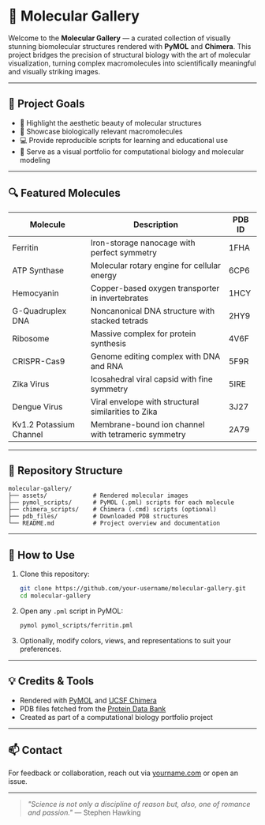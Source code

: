 # 🧬 Molecular Gallery

Welcome to the **Molecular Gallery** — a curated collection of visually stunning biomolecular structures rendered with **PyMOL** and **Chimera**. This project bridges the precision of structural biology with the art of molecular visualization, turning complex macromolecules into scientifically meaningful and visually striking images.

---

## 🌟 Project Goals

- 🎨 Highlight the aesthetic beauty of molecular structures
- 🔬 Showcase biologically relevant macromolecules
- 💻 Provide reproducible scripts for learning and educational use
- 📸 Serve as a visual portfolio for computational biology and molecular modeling

---

## 🔍 Featured Molecules

| Molecule               | Description                                           | PDB ID |
|------------------------|-------------------------------------------------------|--------|
| Ferritin               | Iron-storage nanocage with perfect symmetry           | 1FHA   |
| ATP Synthase           | Molecular rotary engine for cellular energy           | 6CP6   |
| Hemocyanin             | Copper-based oxygen transporter in invertebrates      | 1HCY   |
| G-Quadruplex DNA       | Noncanonical DNA structure with stacked tetrads       | 2HY9   |
| Ribosome               | Massive complex for protein synthesis                 | 4V6F   |
| CRISPR-Cas9            | Genome editing complex with DNA and RNA               | 5F9R   |
| Zika Virus             | Icosahedral viral capsid with fine symmetry           | 5IRE   |
| Dengue Virus           | Viral envelope with structural similarities to Zika   | 3J27   |
| Kv1.2 Potassium Channel| Membrane-bound ion channel with tetrameric symmetry   | 2A79   |

---

## 📁 Repository Structure

```
molecular-gallery/
├── assets/             # Rendered molecular images
├── pymol_scripts/      # PyMOL (.pml) scripts for each molecule
├── chimera_scripts/    # Chimera (.cmd) scripts (optional)
├── pdb_files/          # Downloaded PDB structures
└── README.md           # Project overview and documentation
```

---

## 🧪 How to Use

1. Clone this repository:
   ```bash
   git clone https://github.com/your-username/molecular-gallery.git
   cd molecular-gallery
   ```

2. Open any `.pml` script in PyMOL:
   ```bash
   pymol pymol_scripts/ferritin.pml
   ```

3. Optionally, modify colors, views, and representations to suit your preferences.

---

## 💡 Credits & Tools

- Rendered with [PyMOL](https://pymol.org/) and [UCSF Chimera](https://www.cgl.ucsf.edu/chimera/)
- PDB files fetched from the [Protein Data Bank](https://www.rcsb.org/)
- Created as part of a computational biology portfolio project

---

## 📫 Contact

For feedback or collaboration, reach out via [yourname.com](https://yourname.com) or open an issue.

---

> *"Science is not only a discipline of reason but, also, one of romance and passion."* — Stephen Hawking
